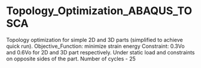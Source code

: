 # Topology_Optimization_ABAQUS_TOSCA
Topology optimization for simple 2D and 3D parts (simplified to achieve quick run).
Objective_Function: minimize strain energy
Constraint: 0.3Vo and 0.6Vo for 2D and 3D part respectively.
Under static load and constraints on opposite sides of the part.
Number of cycles - 25 
